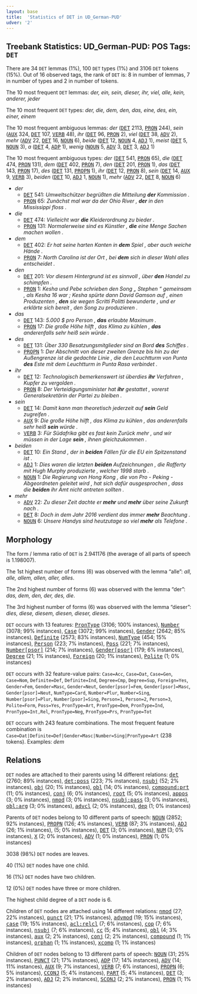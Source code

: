 ```yaml
---
layout: base
title:  'Statistics of DET in UD_German-PUD'
udver: '2'
---
```


## Treebank Statistics: UD_German-PUD: POS Tags: `DET`

There are 34 `DET` lemmas (1%), 100 `DET` types (1%) and 3106 `DET` tokens (15%).
Out of 16 observed tags, the rank of `DET` is: 8 in number of lemmas, 7 in number of types and 2 in number of tokens.

The 10 most frequent `DET` lemmas: <em>der, ein, sein, dieser, ihr, viel, alle, kein, anderer, jeder</em>

The 10 most frequent `DET` types:  <em>der, die, dem, den, das, eine, des, ein, einer, einem</em>

The 10 most frequent ambiguous lemmas: <em>der</em> (<tt><a href="de_pud-pos-DET.html">DET</a></tt> 2113, <tt><a href="de_pud-pos-PRON.html">PRON</a></tt> 244), <em>sein</em> (<tt><a href="de_pud-pos-AUX.html">AUX</a></tt> 324, <tt><a href="de_pud-pos-DET.html">DET</a></tt> 107, <tt><a href="de_pud-pos-VERB.html">VERB</a></tt> 48), <em>ihr</em> (<tt><a href="de_pud-pos-DET.html">DET</a></tt> 96, <tt><a href="de_pud-pos-PRON.html">PRON</a></tt> 2), <em>viel</em> (<tt><a href="de_pud-pos-DET.html">DET</a></tt> 38, <tt><a href="de_pud-pos-ADV.html">ADV</a></tt> 2), <em>mehr</em> (<tt><a href="de_pud-pos-ADV.html">ADV</a></tt> 22, <tt><a href="de_pud-pos-DET.html">DET</a></tt> 16, <tt><a href="de_pud-pos-NOUN.html">NOUN</a></tt> 6), <em>beide</em> (<tt><a href="de_pud-pos-DET.html">DET</a></tt> 12, <tt><a href="de_pud-pos-NOUN.html">NOUN</a></tt> 4, <tt><a href="de_pud-pos-ADJ.html">ADJ</a></tt> 1), <em>meist</em> (<tt><a href="de_pud-pos-DET.html">DET</a></tt> 5, <tt><a href="de_pud-pos-NOUN.html">NOUN</a></tt> 3), <em>a</em> (<tt><a href="de_pud-pos-DET.html">DET</a></tt> 4, <tt><a href="de_pud-pos-ADP.html">ADP</a></tt> 1), <em>wenig</em> (<tt><a href="de_pud-pos-NOUN.html">NOUN</a></tt> 5, <tt><a href="de_pud-pos-ADV.html">ADV</a></tt> 3, <tt><a href="de_pud-pos-DET.html">DET</a></tt> 3, <tt><a href="de_pud-pos-ADJ.html">ADJ</a></tt> 1)

The 10 most frequent ambiguous types:  <em>der</em> (<tt><a href="de_pud-pos-DET.html">DET</a></tt> 541, <tt><a href="de_pud-pos-PRON.html">PRON</a></tt> 65), <em>die</em> (<tt><a href="de_pud-pos-DET.html">DET</a></tt> 474, <tt><a href="de_pud-pos-PRON.html">PRON</a></tt> 131), <em>dem</em> (<tt><a href="de_pud-pos-DET.html">DET</a></tt> 402, <tt><a href="de_pud-pos-PRON.html">PRON</a></tt> 7), <em>den</em> (<tt><a href="de_pud-pos-DET.html">DET</a></tt> 201, <tt><a href="de_pud-pos-PRON.html">PRON</a></tt> 1), <em>das</em> (<tt><a href="de_pud-pos-DET.html">DET</a></tt> 143, <tt><a href="de_pud-pos-PRON.html">PRON</a></tt> 17), <em>des</em> (<tt><a href="de_pud-pos-DET.html">DET</a></tt> 131, <tt><a href="de_pud-pos-PROPN.html">PROPN</a></tt> 1), <em>ihr</em> (<tt><a href="de_pud-pos-DET.html">DET</a></tt> 12, <tt><a href="de_pud-pos-PRON.html">PRON</a></tt> 8), <em>sein</em> (<tt><a href="de_pud-pos-DET.html">DET</a></tt> 14, <tt><a href="de_pud-pos-AUX.html">AUX</a></tt> 9, <tt><a href="de_pud-pos-VERB.html">VERB</a></tt> 3), <em>beiden</em> (<tt><a href="de_pud-pos-DET.html">DET</a></tt> 10, <tt><a href="de_pud-pos-ADJ.html">ADJ</a></tt> 1, <tt><a href="de_pud-pos-NOUN.html">NOUN</a></tt> 1), <em>mehr</em> (<tt><a href="de_pud-pos-ADV.html">ADV</a></tt> 22, <tt><a href="de_pud-pos-DET.html">DET</a></tt> 8, <tt><a href="de_pud-pos-NOUN.html">NOUN</a></tt> 6)


* <em>der</em>
  * <tt><a href="de_pud-pos-DET.html">DET</a></tt> 541: <em>Umweltschützer begrüßten die Mitteilung <b>der</b> Kommission .</em>
  * <tt><a href="de_pud-pos-PRON.html">PRON</a></tt> 65: <em>Zunächst mal war da der Ohio River , <b>der</b> in den Mississippi floss .</em>
* <em>die</em>
  * <tt><a href="de_pud-pos-DET.html">DET</a></tt> 474: <em>Vielleicht war <b>die</b> Kleiderordnung zu bieder .</em>
  * <tt><a href="de_pud-pos-PRON.html">PRON</a></tt> 131: <em>Normalerweise sind es Künstler , <b>die</b> eine Menge Sachen machen wollen .</em>
* <em>dem</em>
  * <tt><a href="de_pud-pos-DET.html">DET</a></tt> 402: <em>Er hat seine harten Kanten in <b>dem</b> Spiel , aber auch weiche Hände .</em>
  * <tt><a href="de_pud-pos-PRON.html">PRON</a></tt> 7: <em>North Carolina ist der Ort , bei <b>dem</b> sich in dieser Wahl alles entscheidet .</em>
* <em>den</em>
  * <tt><a href="de_pud-pos-DET.html">DET</a></tt> 201: <em>Vor diesem Hintergrund ist es sinnvoll , über <b>den</b> Handel zu schimpfen .</em>
  * <tt><a href="de_pud-pos-PRON.html">PRON</a></tt> 1: <em>Kesha und Pebe schrieben den Song „ Stephen “ gemeinsam , als Kesha 16 war ; Kesha spürte dann David Gamson auf , einen Produzenten , <b>den</b> sie wegen Scritti Politti bewunderte , und er erklärte sich bereit , den Song zu produzieren .</em>
* <em>das</em>
  * <tt><a href="de_pud-pos-DET.html">DET</a></tt> 143: <em>5.000 $ pro Person , <b>das</b> erlaubte Maximum .</em>
  * <tt><a href="de_pud-pos-PRON.html">PRON</a></tt> 17: <em>Die große Höhe hilft , das Klima zu kühlen , <b>das</b> anderenfalls sehr heiß sein würde .</em>
* <em>des</em>
  * <tt><a href="de_pud-pos-DET.html">DET</a></tt> 131: <em>Über 330 Besatzungsmitglieder sind an Bord <b>des</b> Schiffes .</em>
  * <tt><a href="de_pud-pos-PROPN.html">PROPN</a></tt> 1: <em>Der Abschnitt von dieser zweiten Grenze bis hin zu der Außengrenze ist die gedachte Linie , die den Leuchtturm von Punta <b>des</b> Este mit dem Leuchtturm in Punta Rasa verbindet .</em>
* <em>ihr</em>
  * <tt><a href="de_pud-pos-DET.html">DET</a></tt> 12: <em>Technologisch bemerkenswert ist überdies <b>ihr</b> Verfahren , Kupfer zu vergolden .</em>
  * <tt><a href="de_pud-pos-PRON.html">PRON</a></tt> 8: <em>Der Verteidigungsminister hat <b>ihr</b> gestattet , vorerst Generalsekretärin der Partei zu bleiben .</em>
* <em>sein</em>
  * <tt><a href="de_pud-pos-DET.html">DET</a></tt> 14: <em>Damit kann man theoretisch jederzeit auf <b>sein</b> Geld zugreifen .</em>
  * <tt><a href="de_pud-pos-AUX.html">AUX</a></tt> 9: <em>Die große Höhe hilft , das Klima zu kühlen , das anderenfalls sehr heiß <b>sein</b> würde .</em>
  * <tt><a href="de_pud-pos-VERB.html">VERB</a></tt> 3: <em>Für Südafrika gibt es fast kein Zurück mehr , und wir müssen in der Lage <b>sein</b> , ihnen gleichzukommen .</em>
* <em>beiden</em>
  * <tt><a href="de_pud-pos-DET.html">DET</a></tt> 10: <em>Ein Stand , der in <b>beiden</b> Fällen für die EU ein Spitzenstand ist .</em>
  * <tt><a href="de_pud-pos-ADJ.html">ADJ</a></tt> 1: <em>Dies waren die letzten <b>beiden</b> Aufzeichnungen , die Rafferty mit Hugh Murphy produzierte , welcher 1998 starb .</em>
  * <tt><a href="de_pud-pos-NOUN.html">NOUN</a></tt> 1: <em>Die Regierung von Hong Kong , die von Pro - Peking - Abgeordneten geleitet wird , hat sich dafür ausgesprochen , dass die <b>beiden</b> ihr Amt nicht antreten sollten .</em>
* <em>mehr</em>
  * <tt><a href="de_pud-pos-ADV.html">ADV</a></tt> 22: <em>Zu dieser Zeit dachte er <b>mehr</b> und <b>mehr</b> über seine Zukunft nach .</em>
  * <tt><a href="de_pud-pos-DET.html">DET</a></tt> 8: <em>Doch in dem Jahr 2016 verdient das immer <b>mehr</b> Beachtung .</em>
  * <tt><a href="de_pud-pos-NOUN.html">NOUN</a></tt> 6: <em>Unsere Handys sind heutzutage so viel <b>mehr</b> als Telefone .</em>

## Morphology

The form / lemma ratio of `DET` is 2.941176 (the average of all parts of speech is 1.198007).

The 1st highest number of forms (6) was observed with the lemma “alle”: <em>all, alle, allem, allen, aller, alles</em>.

The 2nd highest number of forms (6) was observed with the lemma “der”: <em>das, dem, den, der, des, die</em>.

The 3rd highest number of forms (6) was observed with the lemma “dieser”: <em>dies, diese, diesem, diesen, dieser, dieses</em>.

`DET` occurs with 13 features: <tt><a href="de_pud-feat-PronType.html">PronType</a></tt> (3106; 100% instances), <tt><a href="de_pud-feat-Number.html">Number</a></tt> (3078; 99% instances), <tt><a href="de_pud-feat-Case.html">Case</a></tt> (3072; 99% instances), <tt><a href="de_pud-feat-Gender.html">Gender</a></tt> (2642; 85% instances), <tt><a href="de_pud-feat-Definite.html">Definite</a></tt> (2573; 83% instances), <tt><a href="de_pud-feat-NumType.html">NumType</a></tt> (454; 15% instances), <tt><a href="de_pud-feat-Person.html">Person</a></tt> (223; 7% instances), <tt><a href="de_pud-feat-Poss.html">Poss</a></tt> (221; 7% instances), <tt><a href="de_pud-feat-Number-psor.html">Number[psor]</a></tt> (214; 7% instances), <tt><a href="de_pud-feat-Gender-psor.html">Gender[psor]</a></tt> (179; 6% instances), <tt><a href="de_pud-feat-Degree.html">Degree</a></tt> (21; 1% instances), <tt><a href="de_pud-feat-Foreign.html">Foreign</a></tt> (20; 1% instances), <tt><a href="de_pud-feat-Polite.html">Polite</a></tt> (1; 0% instances)

`DET` occurs with 32 feature-value pairs: `Case=Acc`, `Case=Dat`, `Case=Gen`, `Case=Nom`, `Definite=Def`, `Definite=Ind`, `Degree=Cmp`, `Degree=Sup`, `Foreign=Yes`, `Gender=Fem`, `Gender=Masc`, `Gender=Neut`, `Gender[psor]=Fem`, `Gender[psor]=Masc`, `Gender[psor]=Neut`, `NumType=Card`, `Number=Plur`, `Number=Sing`, `Number[psor]=Plur`, `Number[psor]=Sing`, `Person=1`, `Person=2`, `Person=3`, `Polite=Form`, `Poss=Yes`, `PronType=Art`, `PronType=Dem`, `PronType=Ind`, `PronType=Int,Rel`, `PronType=Neg`, `PronType=Prs`, `PronType=Tot`

`DET` occurs with 243 feature combinations.
The most frequent feature combination is `Case=Dat|Definite=Def|Gender=Masc|Number=Sing|PronType=Art` (238 tokens).
Examples: <em>dem</em>


## Relations

`DET` nodes are attached to their parents using 14 different relations: <tt><a href="de_pud-dep-det.html">det</a></tt> (2760; 89% instances), <tt><a href="de_pud-dep-det-poss.html">det:poss</a></tt> (223; 7% instances), <tt><a href="de_pud-dep-nsubj.html">nsubj</a></tt> (52; 2% instances), <tt><a href="de_pud-dep-obj.html">obj</a></tt> (20; 1% instances), <tt><a href="de_pud-dep-obl.html">obl</a></tt> (14; 0% instances), <tt><a href="de_pud-dep-compound-prt.html">compound:prt</a></tt> (11; 0% instances), <tt><a href="de_pud-dep-conj.html">conj</a></tt> (6; 0% instances), <tt><a href="de_pud-dep-root.html">root</a></tt> (5; 0% instances), <tt><a href="de_pud-dep-appos.html">appos</a></tt> (3; 0% instances), <tt><a href="de_pud-dep-nmod.html">nmod</a></tt> (3; 0% instances), <tt><a href="de_pud-dep-nsubj-pass.html">nsubj:pass</a></tt> (3; 0% instances), <tt><a href="de_pud-dep-obl-arg.html">obl:arg</a></tt> (3; 0% instances), <tt><a href="de_pud-dep-advcl.html">advcl</a></tt> (2; 0% instances), <tt><a href="de_pud-dep-dep.html">dep</a></tt> (1; 0% instances)

Parents of `DET` nodes belong to 10 different parts of speech: <tt><a href="de_pud-pos-NOUN.html">NOUN</a></tt> (2852; 92% instances), <tt><a href="de_pud-pos-PROPN.html">PROPN</a></tt> (126; 4% instances), <tt><a href="de_pud-pos-VERB.html">VERB</a></tt> (87; 3% instances), <tt><a href="de_pud-pos-ADJ.html">ADJ</a></tt> (26; 1% instances),  (5; 0% instances), <tt><a href="de_pud-pos-DET.html">DET</a></tt> (3; 0% instances), <tt><a href="de_pud-pos-NUM.html">NUM</a></tt> (3; 0% instances), <tt><a href="de_pud-pos-X.html">X</a></tt> (2; 0% instances), <tt><a href="de_pud-pos-ADV.html">ADV</a></tt> (1; 0% instances), <tt><a href="de_pud-pos-PRON.html">PRON</a></tt> (1; 0% instances)

3038 (98%) `DET` nodes are leaves.

40 (1%) `DET` nodes have one child.

16 (1%) `DET` nodes have two children.

12 (0%) `DET` nodes have three or more children.

The highest child degree of a `DET` node is 6.

Children of `DET` nodes are attached using 14 different relations: <tt><a href="de_pud-dep-nmod.html">nmod</a></tt> (27; 22% instances), <tt><a href="de_pud-dep-punct.html">punct</a></tt> (21; 17% instances), <tt><a href="de_pud-dep-advmod.html">advmod</a></tt> (19; 15% instances), <tt><a href="de_pud-dep-case.html">case</a></tt> (19; 15% instances), <tt><a href="de_pud-dep-acl-relcl.html">acl:relcl</a></tt> (7; 6% instances), <tt><a href="de_pud-dep-cop.html">cop</a></tt> (7; 6% instances), <tt><a href="de_pud-dep-nsubj.html">nsubj</a></tt> (7; 6% instances), <tt><a href="de_pud-dep-cc.html">cc</a></tt> (5; 4% instances), <tt><a href="de_pud-dep-obl.html">obl</a></tt> (4; 3% instances), <tt><a href="de_pud-dep-aux.html">aux</a></tt> (2; 2% instances), <tt><a href="de_pud-dep-conj.html">conj</a></tt> (2; 2% instances), <tt><a href="de_pud-dep-compound.html">compound</a></tt> (1; 1% instances), <tt><a href="de_pud-dep-orphan.html">orphan</a></tt> (1; 1% instances), <tt><a href="de_pud-dep-xcomp.html">xcomp</a></tt> (1; 1% instances)

Children of `DET` nodes belong to 13 different parts of speech: <tt><a href="de_pud-pos-NOUN.html">NOUN</a></tt> (31; 25% instances), <tt><a href="de_pud-pos-PUNCT.html">PUNCT</a></tt> (21; 17% instances), <tt><a href="de_pud-pos-ADP.html">ADP</a></tt> (17; 14% instances), <tt><a href="de_pud-pos-ADV.html">ADV</a></tt> (14; 11% instances), <tt><a href="de_pud-pos-AUX.html">AUX</a></tt> (9; 7% instances), <tt><a href="de_pud-pos-VERB.html">VERB</a></tt> (7; 6% instances), <tt><a href="de_pud-pos-PROPN.html">PROPN</a></tt> (6; 5% instances), <tt><a href="de_pud-pos-CCONJ.html">CCONJ</a></tt> (5; 4% instances), <tt><a href="de_pud-pos-PART.html">PART</a></tt> (5; 4% instances), <tt><a href="de_pud-pos-DET.html">DET</a></tt> (3; 2% instances), <tt><a href="de_pud-pos-ADJ.html">ADJ</a></tt> (2; 2% instances), <tt><a href="de_pud-pos-SCONJ.html">SCONJ</a></tt> (2; 2% instances), <tt><a href="de_pud-pos-PRON.html">PRON</a></tt> (1; 1% instances)

